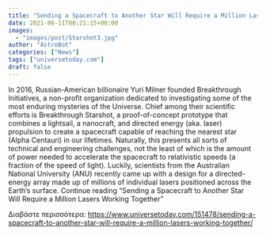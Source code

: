 ```yaml
---
title: "Sending a Spacecraft to Another Star Will Require a Million Lasers Working Together"
date: 2021-06-11T00:21:15+00:00
images:
  - "images/post/Starshot3.jpg"
author: "AstroBot"
categories: ["News"]
tags: ["universetoday.com"]
draft: false
---
```


In 2016, Russian-American billionaire Yuri Milner founded Breakthrough Initiatives, a non-profit organization dedicated to investigating some of the most enduring mysteries of the Universe. Chief among their scientific efforts is Breakthrough Starshot, a proof-of-concept prototype that combines a lightsail, a nanocraft, and directed energy (aka. laser) propulsion to create a spacecraft capable of reaching the nearest star (Alpha Centauri) in our lifetimes. Naturally, this presents all sorts of technical and engineering challenges, not the least of which is the amount of power needed to accelerate the spacecraft to relativistic speeds (a fraction of the speed of light). Luckily, scientists from the Australian National University (ANU) recently came up with a design for a directed-energy array made up of millions of individual lasers positioned across the Earth’s surface. Continue reading “Sending a Spacecraft to Another Star Will Require a Million Lasers Working Together” 

Διαβάστε περισσότερα: https://www.universetoday.com/151478/sending-a-spacecraft-to-another-star-will-require-a-million-lasers-working-together/
